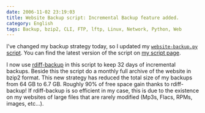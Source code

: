 ```yaml
---
date: 2006-11-02 23:19:03
title: Website Backup script: Incremental Backup feature added.
category: English
tags: Backup, bzip2, CLI, FTP, lftp, Linux, Network, Python, Web
---
```


I've changed my backup strategy today, so I updated my [`website-backup.py` script](https://github.com/kdeldycke/scripts/blob/master/website-backup.py). You can find the latest version of the script on [my script page](https://github.com/kdeldycke/scripts).

I now use [rdiff-backup](https://www.nongnu.org/rdiff-backup/) in this script to keep 32 days of incremental backups. Beside this the script do a monthly full archive of the website in bzip2 format. This new strategy has reduced the total size of my backups from 64 GB to 6.7 GB. Roughly 90% of free space gain thanks to rdiff-backup! If rdiff-backup is so efficient in my case, this is due to the existence on my websites of large files that are rarely modified (Mp3s, Flacs, RPMs, images, etc...).
